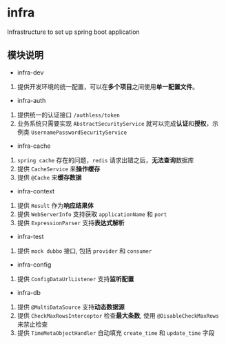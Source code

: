 # infra

Infrastructure to set up spring boot application

## 模块说明

- infra-dev

1. 提供开发环境的统一配置，可以在**多个项目**之间使用**单一配置文件**。

- infra-auth

1. 提供统一的认证接口 `/authless/token`
2. 业务系统只需要实现 `AbstractSecurityService` 就可以完成**认证**和**授权**，示例类 `UsernamePasswordSecurityService`

- infra-cache

1. `spring cache` 存在的问题，`redis` 请求出错之后，**无法查询**数据库
2. 提供 `CacheService` 来**操作缓存**
3. 提供 `@Cache` 来**缓存数据**

- infra-context

1. 提供 `Result` 作为**响应结果体**
2. 提供 `WebServerInfo` 支持获取 `applicationName` 和 `port`
3. 提供 `ExpressionParser` 支持**表达式解析**

- infra-test

1. 提供 `mock dubbo` 接口, 包括 `provider` 和 `consumer`

- infra-config

1. 提供 `ConfigDataUrlListener` 支持**监听配置**

- infra-db

1. 提供 `@MultiDataSource` 支持**动态数据源**
2. 提供 `CheckMaxRowsInterceptor` 检查**最大条数**, 使用 `@DisableCheckMaxRows` 来禁止检查
3. 提供 `TimeMetaObjectHandler` 自动填充 `create_time` 和 `update_time` 字段